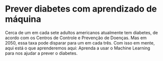# Prever diabetes com aprendizado de máquina
Cerca de um em cada sete adultos americanos atualmente tem diabetes, de acordo com os Centros de Controle e Prevenção de Doenças. Mas em 2050, essa taxa pode disparar para um em cada três. Com isso em mente, aqui está o que aprenderemos aqui: Aprenda a usar o Machine Learning para nos ajudar a prever o diabetes.
